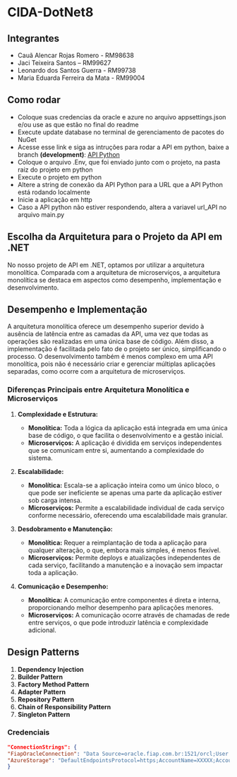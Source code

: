 ﻿# CIDA-DotNet8

## Integrantes
- Cauã Alencar Rojas Romero - RM98638
- Jaci Teixeira Santos – RM99627
- Leonardo dos Santos Guerra - RM99738
- Maria Eduarda Ferreira da Mata - RM99004

## Como rodar
- Coloque suas credencias da oracle e azure no arquivo appsettings.json e/ou use as que estão no final do readme
- Execute update database no terminal de gerenciamento de pacotes do NuGet
- Acesse esse link e siga as intruções para rodar a API em python, baixe a branch **(development)**: [API Python](https://github.com/Open-Group-Fiap/CIDA-Python)
- Coloque o arquivo .Env, que foi enviado junto com o projeto, na pasta raiz do projeto em python
- Execute o projeto em python
- Altere a string de conexão da API Python para a URL que a API Python está rodando localmente
- Inicie a aplicação em http
- Caso a API python não estiver respondendo, altera a variavel url_API no arquivo main.py


## Escolha da Arquitetura para o Projeto da API em .NET
No nosso projeto de API em .NET, optamos por utilizar a arquitetura monolítica. Comparada com a arquitetura de microserviços, a arquitetura monolítica se destaca em aspectos como desempenho, implementação e desenvolvimento.

## Desempenho e Implementação
A arquitetura monolítica oferece um desempenho superior devido à ausência de latência entre as camadas da API, uma vez que todas as operações são realizadas em uma única base de código. Além disso, a implementação é facilitada pelo fato de o projeto ser único, simplificando o processo. O desenvolvimento também é menos complexo em uma API monolítica, pois não é necessário criar e gerenciar múltiplas aplicações separadas, como ocorre com a arquitetura de microserviços.


### Diferenças Principais entre Arquitetura Monolítica e Microserviços

1. **Complexidade e Estrutura:**
   - **Monolítica:** Toda a lógica da aplicação está integrada em uma única base de código, o que facilita o desenvolvimento e a gestão inicial.
   - **Microserviços:** A aplicação é dividida em serviços independentes que se comunicam entre si, aumentando a complexidade do sistema.

2. **Escalabilidade:**
   - **Monolítica:** Escala-se a aplicação inteira como um único bloco, o que pode ser ineficiente se apenas uma parte da aplicação estiver sob carga intensa.
   - **Microserviços:** Permite a escalabilidade individual de cada serviço conforme necessário, oferecendo uma escalabilidade mais granular.

3. **Desdobramento e Manutenção:**
   - **Monolítica:** Requer a reimplantação de toda a aplicação para qualquer alteração, o que, embora mais simples, é menos flexível.
   - **Microserviços:** Permite deploys e atualizações independentes de cada serviço, facilitando a manutenção e a inovação sem impactar toda a aplicação.

4. **Comunicação e Desempenho:**
   - **Monolítica:** A comunicação entre componentes é direta e interna, proporcionando melhor desempenho para aplicações menores.
   - **Microserviços:** A comunicação ocorre através de chamadas de rede entre serviços, o que pode introduzir latência e complexidade adicional.

## Design Patterns

1. **Dependency Injection**
2. **Builder Pattern**
3. **Factory Method Pattern**
4. **Adapter Pattern**
5. **Repository Pattern**
6. **Chain of Responsibility Pattern**
7. **Singleton Pattern**

### Credenciais

````json
"ConnectionStrings": {
"FiapOracleConnection": "Data Source=oracle.fiap.com.br:1521/orcl;User ID=XXXXX;Password=XXXXX;",
"AzureStorage": "DefaultEndpointsProtocol=https;AccountName=XXXXX;AccountKey=XXXXX;EndpointSuffix=core.windows.net"
}
````
